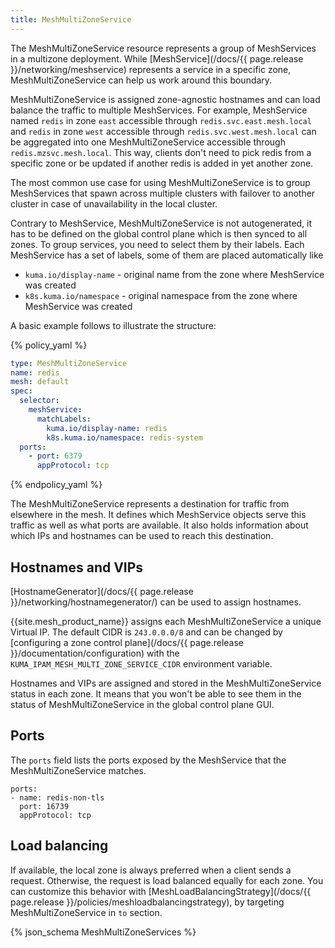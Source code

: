 ```yaml
---
title: MeshMultiZoneService
---
```


The MeshMultiZoneService resource represents a group of MeshServices in a multizone deployment.
While [MeshService](/docs/{{ page.release }}/networking/meshservice) represents a service in a specific zone, MeshMultiZoneService can help us work around this boundary.

MeshMultiZoneService is assigned zone-agnostic hostnames and can load balance the traffic to multiple MeshServices.
For example, MeshService named `redis` in zone `east` accessible through `redis.svc.east.mesh.local` and `redis` in zone `west`
accessible through `redis.svc.west.mesh.local` can be aggregated into one MeshMultiZoneService accessible through `redis.mzsvc.mesh.local`.
This way, clients don't need to pick redis from a specific zone or be updated if another redis is added in yet another zone.

The most common use case for using MeshMultiZoneService is to group MeshServices that spawn across multiple clusters with failover to another cluster in case of unavailability in the local cluster.

Contrary to MeshService, MeshMultiZoneService is not autogenerated, it has to be defined on the global control plane which is then synced to all zones.
To group services, you need to select them by their labels. Each MeshService has a set of labels, some of them are placed automatically like
* `kuma.io/display-name` - original name from the zone where MeshService was created
* `k8s.kuma.io/namespace` - original namespace from the zone where MeshService was created

A basic example follows to illustrate the structure:

{% policy_yaml %}
```yaml
type: MeshMultiZoneService
name: redis
mesh: default
spec:
  selector:
    meshService:
      matchLabels:
        kuma.io/display-name: redis
        k8s.kuma.io/namespace: redis-system
  ports:
    - port: 6379
      appProtocol: tcp
```
{% endpolicy_yaml %}

The MeshMultiZoneService represents a destination for traffic from elsewhere in the mesh.
It defines which MeshService objects serve this traffic as well as what ports are available.
It also holds information about which IPs and hostnames can be used to reach this destination.

## Hostnames and VIPs

[HostnameGenerator](/docs/{{ page.release }}/networking/hostnamegenerator/) can be used to assign hostnames.

{{site.mesh_product_name}} assigns each MeshMultiZoneService a unique Virtual IP.
The default CIDR is `243.0.0.0/8` and can be changed by [configuring a zone control plane](/docs/{{ page.release }}/documentation/configuration) with the `KUMA_IPAM_MESH_MULTI_ZONE_SERVICE_CIDR` environment variable.

Hostnames and VIPs are assigned and stored in the MeshMultiZoneService status in each zone.
It means that you won't be able to see them in the status of MeshMultiZoneService in the global control plane GUI.

## Ports

The `ports` field lists the ports exposed by the MeshService that the MeshMultiZoneService matches.

```
ports:
- name: redis-non-tls
  port: 16739
  appProtocol: tcp
```

## Load balancing

If available, the local zone is always preferred when a client sends a request.
Otherwise, the request is load balanced equally for each zone. You can customize this behavior with [MeshLoadBalancingStrategy](/docs/{{ page.release }}/policies/meshloadbalancingstrategy), by targeting MeshMultiZoneService in `to` section.

{% json_schema MeshMultiZoneServices %}
